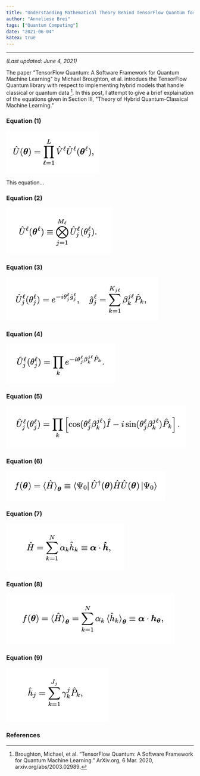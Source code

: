 ```yaml
---
title: "Understanding Mathematical Theory Behind TensorFlow Quantum for Hybrid Learning"
author: "Anneliese Brei"
tags: ["Quantum Computing"] 
date: "2021-06-04" 
katex: true
---
```

-----------------------------
*(Last updated: June 4, 2021)*

The paper "TensorFlow Quantum: A Software Framework for Quantum Machine Learning" by Michael Broughton, et al. introdues the TensorFlow Quantum library with respect to implementing hybrid models that handle classical or quantum data [^1]. In this post, I attempt to give a brief explaination of the equations given in Section III, "Theory of Hybrid Quantum-Classical Machine Learning."


### Equation (1)
![Equation 1](equation1.png)

This equation...

### Equation (2)
![Equation 2](equation2.png)

### Equation (3)
![Equation 3](equation3.png)

### Equation (4)
![Equation 4](equation4.png)

### Equation (5)
![Equation 5](equation5.png)

### Equation (6)
![Equation 6](equation6.png)

### Equation (7)
![Equation 7](equation7.png)

### Equation (8)
![Equation 8](equation8.png)

### Equation (9)
![Equation 9](equation9.png)




### References
[^1]: Broughton, Michael, et al. “TensorFlow Quantum: A Software Framework for Quantum Machine Learning.” ArXiv.org, 6 Mar. 2020, arxiv.org/abs/2003.02989. 

